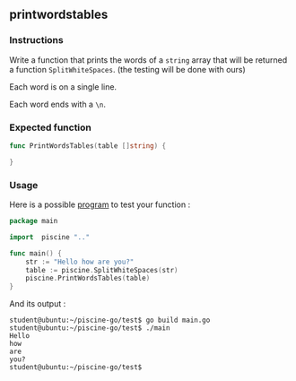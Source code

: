 ## printwordstables

### Instructions

Write a function that prints the words of a `string` array that will be returned a function `SplitWhiteSpaces`. (the testing will be done with ours)

Each word is on a single line.

Each word ends with a `\n`.

### Expected function

```go
func PrintWordsTables(table []string) {

}
```

### Usage

Here is a possible [program](TODO-LINK) to test your function :

```go
package main

import 	piscine ".."

func main() {
	str := "Hello how are you?"
	table := piscine.SplitWhiteSpaces(str)
	piscine.PrintWordsTables(table)
}
```

And its output :

```console
student@ubuntu:~/piscine-go/test$ go build main.go
student@ubuntu:~/piscine-go/test$ ./main
Hello
how
are
you?
student@ubuntu:~/piscine-go/test$
```

